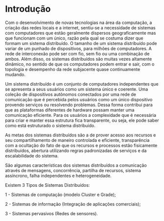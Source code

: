 [](#anchor-1})

Introdução
=======================

Com o desenvolvimento de novas tecnologias na área da computação, a
criação das redes locais e a internet, sentiu-se a necessidade de
sistemas com computadores que estão geralmente dispersos
geograficamente mas que funcionam com um único, razão pela qual se
costuma dizer que formam um sistema distribuído. O tamanho de um
sistema distribuído pode variar de um punhado de dispositivos, para
milhões de computadores. A rede de interconexão pode ser com fio, sem
fio ou uma combinação de ambos. Além disso, os sistemas distribuídos
são muitas vezes altamente dinâmico, no sentido de que os computadores
podem entrar e sair, com o topologia e desempenho da rede subjacente
quase continuamente mudando.

Um sistema distribuído é um conjunto de computadores independentes que
se apresenta a seus usuários como um sistema único e coerente. Uma
coleção de dispositivos autônomos conectados por uma rede de
comunicação que é percebida pelos usuários como um único dispositivo
provendo serviços ou resolvendo problemas. Dessa forma contribui para
que as plataformas diferentes de hardware possam manter uma
comunicação eficiente. Para os usuários a complexidade que é
necessária para criar e manter essa estrutura fica transparente, ou
seja, ele pode saber como está estruturado o sistema distribuído.

As metas dos sistemas distribuídos são a de prover acesso aos recursos
e seu compartilhamento de maneiro controlada e eficiente,
transparência com a ocultação do fato de que os recursos e processos
estão fisicamente distribuídos, abertura utilizando regras
padronizadas de serviços e da escalabilidade do sistema.

São algumas características dos sistemas distribuídos a comunicação
através de mensagens, concorrência, partilha de recursos, sistema
assíncrono, falha independentes e heterogeneidade.

Existem 3 Tipos de Sistemas Distribuídos:

1 - Sistemas de computação (modelo Cluster e Grade);

2 - Sistemas de informação (Integração de aplicações comerciais);

3 - Sistemas pervasivos (Redes de sensores).
